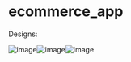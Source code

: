 # ecommerce_app

Designs:

![image](https://github.com/user-attachments/assets/ae60a02d-cdb1-4b2b-a978-c5153ca9fd7f)![image](https://github.com/user-attachments/assets/0bc87db8-b576-43c5-8a2e-3e8f8e056100)![image](https://github.com/user-attachments/assets/35a1fba6-d1f5-40e7-8fe9-4f72e048b5d1)


